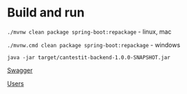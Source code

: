 # Build and run

`./mvnw clean package spring-boot:repackage` - linux, mac

`./mvnw.cmd clean package spring-boot:repackage` - windows

`java -jar target/cantestit-backend-1.0.0-SNAPSHOT.jar`

[Swagger](http://localhost:4000/swagger-ui.html#/)

[Users](http://localhost:4000/users)
